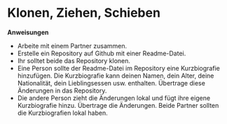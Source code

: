 # Klonen, Ziehen, Schieben

**Anweisungen**
* Arbeite mit einem Partner zusammen.
* Erstelle ein Repository auf Github mit einer Readme-Datei.
* Ihr solltet beide das Repository klonen.
* Eine Person sollte der Readme-Datei im Repository eine Kurzbiografie hinzufügen. Die Kurzbiografie kann deinen Namen, dein Alter, deine Nationalität, dein Lieblingsessen usw. enthalten. Übertrage diese Änderungen in das Repository.
* Die andere Person zieht die Änderungen lokal und fügt ihre eigene Kurzbiografie hinzu. Übertrage die Änderungen. Beide Partner sollten die Kurzbiografien lokal haben.  
